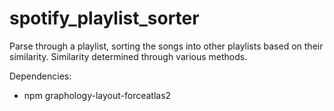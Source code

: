 # spotify_playlist_sorter
Parse through a playlist, sorting the songs into other playlists based on their similarity. Similarity determined through various methods.




Dependencies:
 * npm graphology-layout-forceatlas2
 